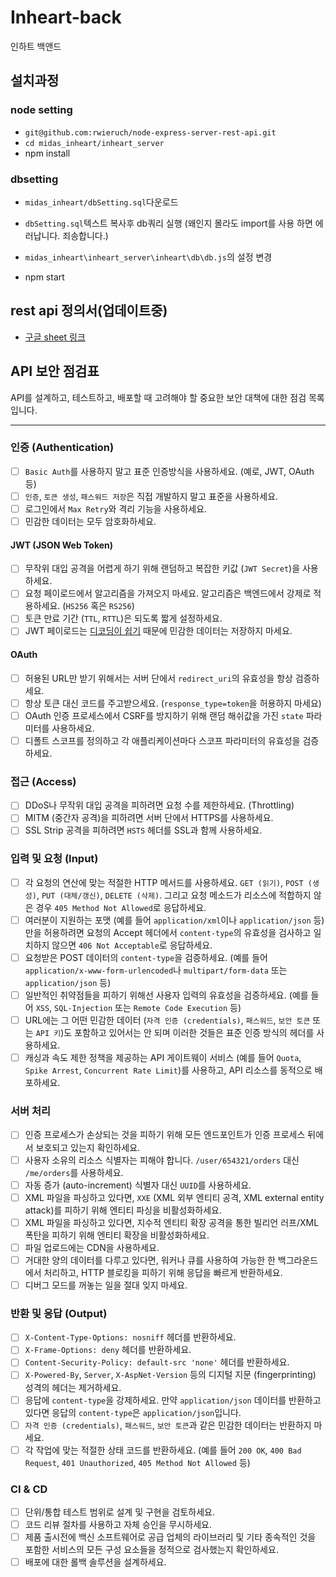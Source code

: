 # Inheart-back
인하트 백앤드


## 설치과정

### node setting
- `git@github.com:rwieruch/node-express-server-rest-api.git`
- `cd midas_inheart/inheart_server`
- npm install
  
### dbsetting
- `midas_inheart/dbSetting.sql`다운로드
- `dbSetting.sql`텍스트 복사후 db쿼리 실행 (왜인지 몰라도 import를 사용 하면 에러납니다. 죄송합니다.)
- `midas_inheart\inheart_server\inheart\db\db.js`의 설정 변경

- npm start


## rest api 정의서(업데이트중)
- [구글 sheet 링크](https://docs.google.com/spreadsheets/d/1uCrHQ1HPVAnb6mmeb-uxFJLhViVl0-1Me2E4yyz5YR0/edit#gid=0)




## API 보안 점검표
API를 설계하고, 테스트하고, 배포할 때 고려해야 할 중요한 보안 대책에 대한 점검 목록입니다.


---

### 인증 (Authentication)
- [ ] `Basic Auth`를 사용하지 말고 표준 인증방식을 사용하세요. (예로, JWT, OAuth 등)
- [ ] `인증`, `토큰 생성`, `패스워드 저장`은 직접 개발하지 말고 표준을 사용하세요.
- [ ] 로그인에서 `Max Retry`와 격리 기능을 사용하세요.
- [ ] 민감한 데이터는 모두 암호화하세요.

#### JWT (JSON Web Token)
- [ ] 무작위 대입 공격을 어렵게 하기 위해 랜덤하고 복잡한 키값 (`JWT Secret`)을 사용하세요.
- [ ] 요청 페이로드에서 알고리즘을 가져오지 마세요. 알고리즘은 백엔드에서 강제로 적용하세요. (`HS256` 혹은 `RS256`)
- [ ] 토큰 만료 기간 (`TTL`, `RTTL`)은 되도록 짧게 설정하세요.
- [ ] JWT 페이로드는 [디코딩이 쉽기](https://jwt.io/#debugger-io) 때문에 민감한 데이터는 저장하지 마세요.

#### OAuth
- [ ] 허용된 URL만 받기 위해서는 서버 단에서 `redirect_uri`의 유효성을 항상 검증하세요.
- [ ] 항상 토큰 대신 코드를 주고받으세요. (`response_type=token`을 허용하지 마세요)
- [ ] OAuth 인증 프로세스에서 CSRF를 방지하기 위해 랜덤 해쉬값을 가진 `state` 파라미터를 사용하세요.
- [ ] 디폴트 스코프를 정의하고 각 애플리케이션마다 스코프 파라미터의 유효성을 검증하세요.

### 접근 (Access)
- [ ] DDoS나 무작위 대입 공격을 피하려면 요청 수를 제한하세요. (Throttling)
- [ ] MITM (중간자 공격)을 피하려면 서버 단에서 HTTPS를 사용하세요.
- [ ] SSL Strip 공격을 피하려면 `HSTS` 헤더를 SSL과 함께 사용하세요.

### 입력 및 요청 (Input)
- [ ] 각 요청의 연산에 맞는 적절한 HTTP 메서드를 사용하세요. `GET (읽기)`, `POST (생성)`, `PUT (대체/갱신)`, `DELETE (삭제)`. 그리고 요청 메소드가 리소스에 적합하지 않은 경우 `405 Method Not Allowed`로 응답하세요.
- [ ] 여러분이 지원하는 포맷 (예를 들어 `application/xml`이나 `application/json` 등)만을 허용하려면 요청의 Accept 헤더에서 `content-type`의 유효성을 검사하고 일치하지 않으면 `406 Not Acceptable`로 응답하세요.
- [ ] 요청받은 POST 데이터의 `content-type`을 검증하세요. (예를 들어 `application/x-www-form-urlencoded`나 `multipart/form-data` 또는 `application/json` 등)
- [ ] 일반적인 취약점들을 피하기 위해선 사용자 입력의 유효성을 검증하세요. (예를 들어 `XSS`, `SQL-Injection` 또는 `Remote Code Execution` 등)
- [ ] URL에는 그 어떤 민감한 데이터 (`자격 인증 (credentials)`, `패스워드`, `보안 토큰` 또는 `API 키`)도 포함하고 있어서는 안 되며 이러한 것들은 표준 인증 방식의 헤더를 사용하세요.
- [ ] 캐싱과 속도 제한 정책을 제공하는 API 게이트웨이 서비스 (예를 들어 `Quota`, `Spike Arrest`, `Concurrent Rate Limit`)를 사용하고, API 리소스를 동적으로 배포하세요.

### 서버 처리
- [ ] 인증 프로세스가 손상되는 것을 피하기 위해 모든 엔드포인트가 인증 프로세스 뒤에서 보호되고 있는지 확인하세요.
- [ ] 사용자 소유의 리소스 식별자는 피해야 합니다. `/user/654321/orders` 대신 `/me/orders`를 사용하세요.
- [ ] 자동 증가 (auto-increment) 식별자 대신 `UUID`를 사용하세요.
- [ ] XML 파일을 파싱하고 있다면, `XXE` (XML 외부 엔티티 공격, XML external entity attack)를 피하기 위해 엔티티 파싱을 비활성화하세요.
- [ ] XML 파일을 파싱하고 있다면, 지수적 엔티티 확장 공격을 통한 빌리언 러프/XML 폭탄을 피하기 위해 엔티티 확장을 비활성화하세요.
- [ ] 파일 업로드에는 CDN을 사용하세요.
- [ ] 거대한 양의 데이터를 다루고 있다면, 워커나 큐를 사용하여 가능한 한 백그라운드에서 처리하고, HTTP 블로킹을 피하기 위해 응답을 빠르게 반환하세요.
- [ ] 디버그 모드를 꺼놓는 일을 절대 잊지 마세요.

### 반환 및 응답 (Output)
- [ ] `X-Content-Type-Options: nosniff` 헤더를 반환하세요.
- [ ] `X-Frame-Options: deny` 헤더를 반환하세요.
- [ ] `Content-Security-Policy: default-src 'none'` 헤더를 반환하세요.
- [ ] `X-Powered-By`, `Server`, `X-AspNet-Version` 등의 디지털 지문 (fingerprinting) 성격의 헤더는 제거하세요.
- [ ] 응답에 `content-type`을 강제하세요. 만약 `application/json` 데이터를 반환하고 있다면 응답의 `content-type`은 `application/json`입니다.
- [ ] `자격 인증 (credentials)`, `패스워드`, `보안 토큰`과 같은 민감한 데이터는 반환하지 마세요.
- [ ] 각 작업에 맞는 적절한 상태 코드를 반환하세요. (예를 들어 `200 OK`, `400 Bad Request`, `401 Unauthorized`, `405 Method Not Allowed` 등)

### CI & CD
- [ ] 단위/통합 테스트 범위로 설계 및 구현을 검토하세요.
- [ ] 코드 리뷰 절차를 사용하고 자체 승인을 무시하세요.
- [ ] 제품 출시전에 백신 소프트웨어로 공급 업체의 라이브러리 및 기타 종속적인 것을 포함한 서비스의 모든 구성 요소들을 정적으로 검사했는지 확인하세요.
- [ ] 배포에 대한 롤백 솔루션을 설계하세요.
